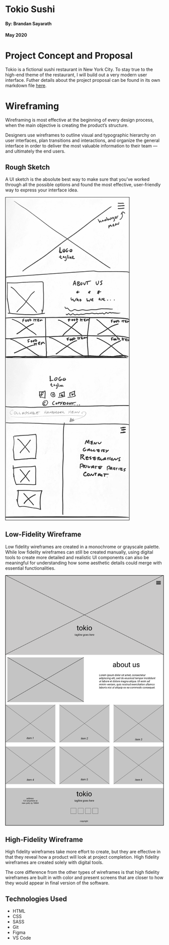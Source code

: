 # Tokio Sushi
#### By: Brandan Sayarath
#### May 2020

# Project Concept and Proposal

Tokio is a fictional sushi restaurant in New York City.  To stay true to the high-end theme of the restaurant, I will build out a very modern user interface. Futher details about the project proposal can be found in its own markdown file [here](https://github.com/brandanpdx/tokio-sushi/blob/master/capstone-proposal.md).

# Wireframing 
Wireframing is most effective at the beginning of every design process, when the main objective is creating the product’s structure.

Designers use wireframes to outline visual and typographic hierarchy on user interfaces, plan transitions and interactions, and organize the general interface in order to deliver the most valuable information to their team — and ultimately the end users.


## Rough Sketch 
A UI sketch is the absolute best way to make sure that you’ve worked through all the possible options and found the most effective, user-friendly way to express your interface idea.

![RoughSketch](/wireframe/roughsketch.png)

## Low-Fidelity Wireframe
Low fidelity wireframes are created in a monochrome or grayscale palette. While low fidelity wireframes can still be created manually, using digital tools to create more detailed and realistic UI components can also be meaningful for understanding how some aesthetic details could merge with essential functionalities.

![LofiWireframe](/wireframe/lofi-wireframe.png)

## High-Fidelity Wireframe

High fidelity wireframes take more effort to create, but they are effective in that they reveal how a product will look at project completion. High fidelity wireframes are created solely with digital tools.

The core difference from the other types of wireframes is that high fidelity wireframes are built in with color and present screens that are closer to how they would appear in final version of the software.





## Technologies Used
* HTML
* CSS
* SASS
* Git
* Figma
* VS Code




